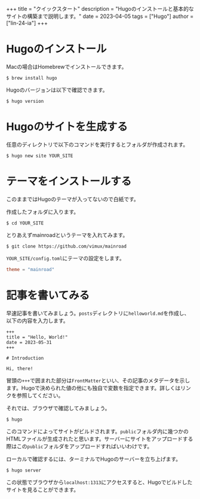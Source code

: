 +++
title = "クイックスタート"
description = "Hugoのインストールと基本的なサイトの構築まで説明します。"
date = 2023-04-05
tags = ["Hugo"]
author = ["lin-24-ia"]
+++

# Hugoのインストール

Macの場合はHomebrewでインストールできます。

```shell
$ brew install hugo
```

Hugoのバージョンは以下で確認できます。

```shell
$ hugo version
```

# Hugoのサイトを生成する

任意のディレクトリで以下のコマンドを実行するとフォルダが作成されます。

```shell
$ hugo new site YOUR_SITE
```

# テーマをインストールする

このままではHugoのテーマが入ってないので白紙です。

作成したフォルダに入ります。

```shell
$ cd YOUR_SITE
```

とりあえずmainroadというテーマを入れてみます。

```shell
$ git clone https://github.com/vimux/mainroad
```

`YOUR_SITE/config.toml`にテーマの設定をします。

```toml
theme = "mainroad"
```

# 記事を書いてみる

早速記事を書いてみましょう。`posts`ディレクトリに`helloworld.md`を作成し、以下の内容を入力します。

```
+++
title = "Hello, World!"
date = 2023-05-31
+++

# Introduction

Hi, there!
```

冒頭の`+++`で囲まれた部分は`FrontMatter`といい、その記事のメタデータを示します。Hugoで決められた値の他にも独自で変数を指定できます。詳しくはリンクを参照してください。

それでは、ブラウザで確認してみましょう。

```shell
$ hugo
```

このコマンドによってサイトがビルドされます。`public`フォルダ内に幾つかのHTMLファイルが生成されたと思います。サーバーにサイトをアップロードする際はこの`public`フォルダをアップロードすればいいわけです。

ローカルで確認するには、ターミナルでHugoのサーバーを立ち上げます。

```shell
$ hugo server
```

この状態でブラウザから`localhost:1313`にアクセスすると、Hugoでビルドしたサイトを見ることができます。